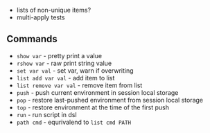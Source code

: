 * lists of non-unique items?
* multi-apply tests

## Commands

* `show var` - pretty print a value
* `rshow var` - raw print string value
* `set var val` - set var, warn if overwriting
* `list add var val` - add item to list
* `list remove var val` - remove item from list
* `push` - push current environment in session local storage
* `pop` - restore last-pushed environment from session local storage
* `top` - restore environment at the time of the first push
* `run` - run script in dsl
* `path cmd` - equrivalend to `list cmd PATH`
